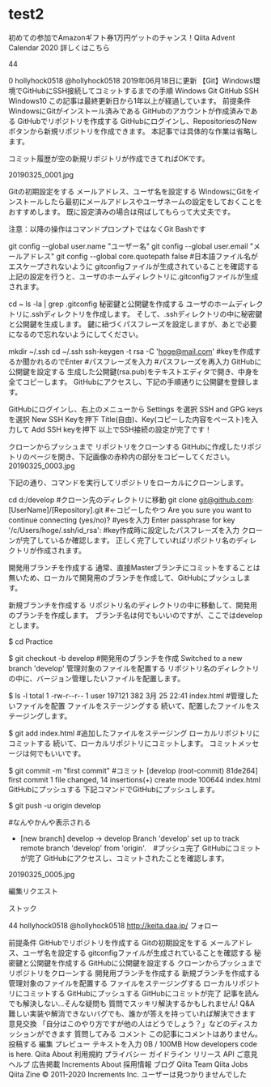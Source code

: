 # test2

初めての参加でAmazonギフト券1万円ゲットのチャンス！Qiita Advent Calendar 2020
詳しくはこちら

44

0
hollyhock0518
@hollyhock0518
2019年06月18日に更新
【Git】Windows環境でGitHubにSSH接続してコミットするまでの手順
Windows
Git
GitHub
SSH
Windows10
この記事は最終更新日から1年以上が経過しています。
前提条件
WindowsにGitがインストール済みである
GitHubのアカウントが作成済みである
GitHubでリポジトリを作成する
GitHubにログインし、RepositoriesのNewボタンから新規リポジトリを作成できます。
本記事では具体的な作業は省略します。

コミット履歴が空の新規リポジトリが作成できてればOKです。

20190325_0001.jpg

Gitの初期設定をする
メールアドレス、ユーザ名を設定する
WindowsにGitをインストールしたら最初にメールアドレスやユーザネームの設定をしておくことをおすすめします。
既に設定済みの場合は飛ばしてもらって大丈夫です。

注意：以降の操作はコマンドプロンプトではなくGit Bashです

git config --global user.name "ユーザー名"
git config --global user.email "メールアドレス"
git config --global core.quotepath false #日本語ファイル名がエスケープされないように
gitconfigファイルが生成されていることを確認する
上記の設定を行うと、ユーザのホームディレクトリに.gitconfigファイルが生成されます。

cd ~
ls -la | grep .gitconfig
秘密鍵と公開鍵を作成する
ユーザのホームディレクトリに.sshディレクトリを作成します。
そして、.sshディレクトリの中に秘密鍵と公開鍵を生成します。
鍵に紐づくパスフレーズを設定しますが、あとで必要になるので忘れないようにしてください。

mkdir ~/.ssh
cd ~/.ssh
ssh-keygen -t rsa -C 'hoge@mail.com'
#keyを作成するか聞かれるのでEnter
#パスフレーズを入力
#パスフレーズを再入力
GitHubに公開鍵を設定する
生成した公開鍵(rsa.pub)をテキストエディタで開き、中身を全てコピーします。
GitHubにアクセスし、下記の手順通りに公開鍵を登録します。

GitHubにログインし、右上のメニューから Settings を選択
SSH and GPG keys を選択
New SSH Keyを押下
Title(自由)、Key(コピーした内容をペースト)を入力して Add SSH keyを押下
以上でSSH接続の設定が完了です！

クローンからプッシュまで
リポジトリをクローンする
GitHubに作成したリポジトリのページを開き、下記画像の赤枠内の部分をコピーしてください。
20190325_0003.jpg

下記の通り、コマンドを実行してリポジトリをローカルにクローンします。

cd d:/develop #クローン先のディレクトリに移動
git clone git@github.com:[UserName]/[Repository].git    #←コピーしたやつ
Are you sure you want to continue connecting (yes/no)?  #yesを入力
Enter passphrase for key '/c/Users/hoge/.ssh/id_rsa':   #key作成時に設定したパスフレーズを入力
クローンが完了しているか確認します。
正しく完了していればリポジトリ名のディレクトリが作成されます。

開発用ブランチを作成する
通常、直接Masterブランチにコミットをすることは無いため、ローカルで開発用のブランチを作成して、GitHubにプッシュします。

新規ブランチを作成する
リポジトリ名のディレクトリの中に移動して、開発用のブランチを作成します。
ブランチ名は何でもいいのですが、ここではdevelopとします。

$ cd Practice

$ git checkout -b develop       #開発用のブランチを作成
Switched to a new branch 'develop'
管理対象のファイルを配置する
リポジトリ名のディレクトリの中に、バージョン管理したいファイルを配置します。

$ ls -l
total 1
-rw-r--r-- 1 user 197121 382 3月  25 22:41 index.html #管理したいファイルを配置
ファイルをステージングする
続いて、配置したファイルをステージングします。

$ git add index.html    #追加したファイルをステージング
ローカルリポジトリにコミットする
続いて、ローカルリポジトリにコミットします。
コミットメッセージは何でもいいです。

$ git commit -m "first commit"  #コミット
[develop (root-commit) 81de264] first commit
 1 file changed, 14 insertions(+)
 create mode 100644 index.html
GitHubにプッシュする
下記コマンドでGitHubにプッシュします。

$ git push -u origin develop

#なんやかんや表示される

 * [new branch]      develop -> develop
Branch 'develop' set up to track remote branch 'develop' from 'origin'.　#プッシュ完了
GitHubにコミットが完了
GitHubにアクセスし、コミットされたことを確認します。

20190325_0005.jpg

編集リクエスト

ストック

44
hollyhock0518
@hollyhock0518
http://keita.daa.jp/
フォロー




前提条件
GitHubでリポジトリを作成する
Gitの初期設定をする
メールアドレス、ユーザ名を設定する
gitconfigファイルが生成されていることを確認する
秘密鍵と公開鍵を作成する
GitHubに公開鍵を設定する
クローンからプッシュまで
リポジトリをクローンする
開発用ブランチを作成する
新規ブランチを作成する
管理対象のファイルを配置する
ファイルをステージングする
ローカルリポジトリにコミットする
GitHubにプッシュする
GitHubにコミットが完了
記事を読んでも解決しない...そんな疑問も
質問でスッキリ解決するかもしれません!
Q&A
難しい実装や解消できないバグでも、誰かが答えを持っていれば解決できます
意見交換
「自分はこのやり方ですが他の人はどうでしょう？」などのディスカッションができます
質問してみる
コメント
この記事にコメントはありません。
投稿する
編集
プレビュー
テキストを入力
0B / 100MB
How developers code is here.
Qiita
About
利用規約
プライバシー
ガイドライン
リリース
API
ご意見
ヘルプ
広告掲載
Increments
About
採用情報
ブログ
Qiita Team
Qiita Jobs
Qiita Zine
© 2011-2020 Increments Inc.
ユーザーは見つかりませんでした
